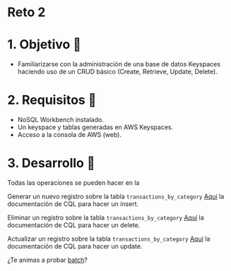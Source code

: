 # Reto 2


# 1. Objetivo 🎯
- Familiarizarse con la administración de una base de datos Keyspaces haciendo uso de un CRUD básico (Create, Retrieve, Update, Delete).

# 2. Requisitos 📌
- NoSQL Workbench instalado.
- Un keyspace y tablas generadas en AWS Keyspaces.
- Acceso a la consola de AWS (web).

# 3. Desarrollo 📑
Todas las operaciones se pueden hacer en la 

Generar un nuevo registro sobre la tabla `transactions_by_category`
[Aquí](https://cassandra.apache.org/doc/latest/cql/dml.html#insert) la documentación de CQL para hacer un insert.


Eliminar un registro sobre la tabla `transactions_by_category`
[Aquí](https://cassandra.apache.org/doc/latest/cql/dml.html#delete) la documentación de CQL para hacer un delete.


Actualizar un registro sobre la tabla `transactions_by_category`
[Aquí](https://cassandra.apache.org/doc/latest/cql/dml.html#update) la documentación de CQL para hacer un update.


¿Te animas a probar [batch](https://cassandra.apache.org/doc/latest/cql/dml.html#batch)?